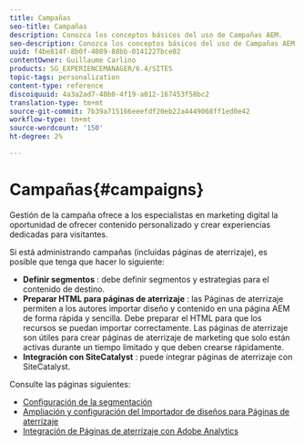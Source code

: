 ```yaml
---
title: Campañas
seo-title: Campañas
description: Conozca los conceptos básicos del uso de Campañas AEM.
seo-description: Conozca los conceptos básicos del uso de Campañas AEM.
uuid: f4be814f-8b0f-4089-88bb-0141227bce02
contentOwner: Guillaume Carlino
products: SG_EXPERIENCEMANAGER/6.4/SITES
topic-tags: personalization
content-type: reference
discoiquuid: 4a3a2ad7-40b0-4f19-a012-167453f58bc2
translation-type: tm+mt
source-git-commit: 7b39a715166eeefdf20eb22a4449068ff1ed0e42
workflow-type: tm+mt
source-wordcount: '150'
ht-degree: 2%

---
```



# Campañas{#campaigns}

Gestión de la campaña ofrece a los especialistas en marketing digital la oportunidad de ofrecer contenido personalizado y crear experiencias dedicadas para visitantes.

Si está administrando campañas (incluidas páginas de aterrizaje), es posible que tenga que hacer lo siguiente:

* **Definir segmentos** : debe definir segmentos y estrategias para el contenido de destino.
* **Preparar HTML para páginas de aterrizaje** : las Páginas de aterrizaje permiten a los autores importar diseño y contenido en una página AEM de forma rápida y sencilla. Debe preparar el HTML para que los recursos se puedan importar correctamente. Las páginas de aterrizaje son útiles para crear páginas de aterrizaje de marketing que solo están activas durante un tiempo limitado y que deben crearse rápidamente.
* **Integración con SiteCatalyst** : puede integrar páginas de aterrizaje con SiteCatalyst.

Consulte las páginas siguientes:

* [Configuración de la segmentación](/help/sites-administering/campaign-segmentation.md)
* [Ampliación y configuración del Importador de diseños para Páginas de aterrizaje](/help/sites-administering/extending-the-design-importer-for-landingpages.md)
* [Integración de Páginas de aterrizaje con Adobe Analytics](/help/sites-administering/integrating-landing-pages-with-adobe-analytics.md)

